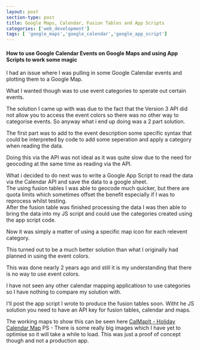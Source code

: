 ```yaml
---
layout: post
section-type: post
title: Google Maps, Calendar, Fusion Tables and App Scripts
categories: ['web_development']
tags: [ 'google_maps','google_calendar','google_app_script']
---
```



#### How to use Google Calendar Events on Google Maps and using App Scripts to work some magic  

I had an issue where I was pulling in some Google Calendar events and plotting them to a Google Map.  

What I wanted though was to use event categories to sperate out certain events. 

The solution I came up with was due to the fact that the Version 3 API did not allow you to access the event colors so there was no other way to categorise events.
So anyway what i end up doing was a 2 part solution. 

The first part was to add to the event description some specific syntax that could be interpreted by code to add some seperation and apply a category when reading the data.

Doing this via the API was not ideal as it was quite slow due to the need for geocoding at the same time as reading via the API.  

What i decided to do next was to write a Google App Script to read the data via the Calendar API and save the data to a google sheet.  
The using fusion tables I was able to geocode much quicker, but there are quota limits which sometimes offset the benefit especially if I was to reprocess whilst testing.  
After the fusion table was finished processing the data I was then able to bring the data into my JS script and could use the categories created using the app script code.  

Now it was simply a matter of using a specific map icon for each relevent category.

This turned out to be a much better solution than what I originally had planned in using the event colors.  

 This was done nearly 2 years ago and still it is my understanding that there is no way to use event colors.  

 I have not seen any other calendar mapping applicatiosn to use categories so I have nothing to compare my solution with.

 I'll post the app script I wrote to produce the fusion tables soon. Witht he JS solution you need to have an API key for fusion tables, calendar and maps.  


 The working maps to show this can be seen here [CalMapIt - Holiday Calendar Map](http://calmapit.com/calmapit.html) 
 PS - There is some really big images which I have yet to optimise so it will take a while to load. This was just a proof of concept though and not a production app.   